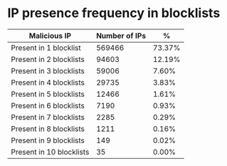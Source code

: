 # IP presence frequency in blocklists
| Malicious IP | Number of IPs | % |
|----|----|----|
| Present in 1 blocklist | 569466 | 73.37% |
| Present in 2 blocklists | 94603 | 12.19% |
| Present in 3 blocklists | 59006 | 7.60% |
| Present in 4 blocklists | 29735 | 3.83% |
| Present in 5 blocklists | 12466 | 1.61% |
| Present in 6 blocklists | 7190 | 0.93% |
| Present in 7 blocklists | 2285 | 0.29% |
| Present in 8 blocklists | 1211 | 0.16% |
| Present in 9 blocklists | 149 | 0.02% |
| Present in 10 blocklists | 35 | 0.00% |
